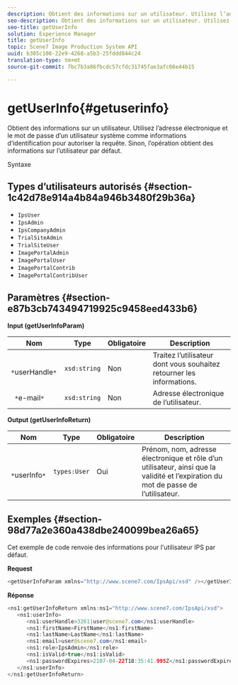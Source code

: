 ```yaml
---
description: Obtient des informations sur un utilisateur. Utilisez l’adresse électronique et le mot de passe d’un utilisateur système comme informations d’identification pour autoriser la requête. Sinon, l’opération obtient des informations sur l’utilisateur par défaut.
seo-description: Obtient des informations sur un utilisateur. Utilisez l’adresse électronique et le mot de passe d’un utilisateur système comme informations d’identification pour autoriser la requête. Sinon, l’opération obtient des informations sur l’utilisateur par défaut.
seo-title: getUserInfo
solution: Experience Manager
title: getUserInfo
topic: Scene7 Image Production System API
uuid: b305c108-22e9-4268-a5b3-25fddd844c24
translation-type: tm+mt
source-git-commit: 7bc7b3a86fbcdc57cfdc31745fae3afc06e44b15

---
```



# getUserInfo{#getuserinfo}

Obtient des informations sur un utilisateur. Utilisez l’adresse électronique et le mot de passe d’un utilisateur système comme informations d’identification pour autoriser la requête. Sinon, l’opération obtient des informations sur l’utilisateur par défaut.

Syntaxe

## Types d’utilisateurs autorisés {#section-1c42d78e914a4b84a946b3480f29b36a}

* `IpsUser`
* `IpsAdmin`
* `IpsCompanyAdmin`
* `TrialSiteAdmin`
* `TrialSiteUser`
* `ImagePortalAdmin`
* `ImagePortalUser`
* `ImagePortalContrib`
* `ImagePortalContribUser`

## Paramètres {#section-e87b3cb743494719925c9458eed433b6}

**Input (getUserInfoParam)**

| Nom | Type | Obligatoire | Description |
|---|---|---|---|
| ` *`userHandle`*` | `xsd:string` | Non | Traitez l’utilisateur dont vous souhaitez retourner les informations. |
| ` *`e-mail`*` | `xsd:string` | Non | Adresse électronique de l’utilisateur. |

**Output (getUserInfoReturn)**

| Nom | Type | Obligatoire | Description |
|---|---|---|---|
| ` *`userInfo`*` | `types:User` | Oui | Prénom, nom, adresse électronique et rôle d’un utilisateur, ainsi que la validité et l’expiration du mot de passe de l’utilisateur. |

## Exemples {#section-98d77a2e360a438dbe240099bea26a65}

Cet exemple de code renvoie des informations pour l&#39;utilisateur IPS par défaut.

**Request**

```java
<getUserInfoParam xmlns="http://www.scene7.com/IpsApi/xsd" /></getUserInfoParam>
```

**Réponse**

```java
<ns1:getUserInfoReturn xmlns:ns1="http://www.scene7.com/IpsApi/xsd"> 
   <ns1:userInfo> 
      <ns1:userHandle>3261|user@scene7.com</ns1:userHandle> 
      <ns1:firstName>FirstName</ns1:firstName> 
      <ns1:lastName>LastName</ns1:lastName> 
      <ns1:email>user@scene7.com</ns1:email> 
      <ns1:role>IpsAdmin</ns1:role> 
      <ns1:isValid>true</ns1:isValid> 
      <ns1:passwordExpires>2107-04-22T18:35:41.995Z</ns1:passwordExpires> 
   </ns1:userInfo> 
</ns1:getUserInfoReturn>
```

